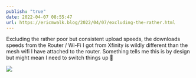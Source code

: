 ```yaml
---
publish: "true"
date: 2022-04-07 08:55:47
url: https://ericmwalk.blog/2022/04/07/excluding-the-rather.html
---
```

Excluding the rather poor but consistent upload speeds, the downloads speeds from the Router / Wi-Fi I got from Xfinity is wildly different than the mesh wifi I have attached to the router. Something tells me this is by design but might mean I need to switch things up 🤔

![](https://ericmwalk.blog/uploads/2022/878dfaefbb.jpg)